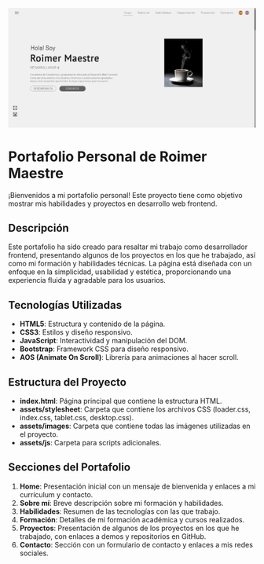 ![alt](/assets/images/portafolio-roimer-maestre.png)
# Portafolio Personal de Roimer Maestre

¡Bienvenidos a mi portafolio personal! Este proyecto tiene como objetivo mostrar mis habilidades y proyectos en desarrollo web frontend.

## Descripción

Este portafolio ha sido creado para resaltar mi trabajo como desarrollador frontend, presentando algunos de los proyectos en los que he trabajado, así como mi formación y habilidades técnicas. La página está diseñada con un enfoque en la simplicidad, usabilidad y estética, proporcionando una experiencia fluida y agradable para los usuarios.

## Tecnologías Utilizadas

- **HTML5**: Estructura y contenido de la página.
- **CSS3**: Estilos y diseño responsivo.
- **JavaScript**: Interactividad y manipulación del DOM.
- **Bootstrap**: Framework CSS para diseño responsivo.
- **AOS (Animate On Scroll)**: Librería para animaciones al hacer scroll.

## Estructura del Proyecto

- **index.html**: Página principal que contiene la estructura HTML.
- **assets/stylesheet**: Carpeta que contiene los archivos CSS (loader.css, index.css, tablet.css, desktop.css).
- **assets/images**: Carpeta que contiene todas las imágenes utilizadas en el proyecto.
- **assets/js**:  Carpeta para scripts adicionales.

## Secciones del Portafolio

1. **Home**: Presentación inicial con un mensaje de bienvenida y enlaces a mi currículum y contacto.
2. **Sobre mí**: Breve descripción sobre mi formación y habilidades.
3. **Habilidades**: Resumen de las tecnologías con las que trabajo.
4. **Formación**: Detalles de mi formación académica y cursos realizados.
5. **Proyectos**: Presentación de algunos de los proyectos en los que he trabajado, con enlaces a demos y repositorios en GitHub.
6. **Contacto**: Sección con un formulario de contacto y enlaces a mis redes sociales.


